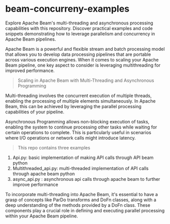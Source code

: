 # beam-concurreny-examples
Explore Apache Beam's multi-threading and asynchronous processing capabilities with this repository. Discover practical examples and code snippets demonstrating how to leverage parallelism and concurrency in Apache Beam pipelines. 

Apache Beam is a powerful and flexible stream and batch processing model that allows you to develop data processing pipelines that are portable across various execution engines. When it comes to scaling your Apache Beam pipeline, one key aspect to consider is leveraging multithreading for improved performance.

> Scaling in Apache Beam with Multi-Threading and Asynchronous Programming

Multi-threading involves the concurrent execution of multiple threads, enabling the processing of multiple elements simultaneously. In Apache Beam, this can be achieved by leveraging the parallel processing capabilities of your pipeline.

Asynchronous Programming allows non-blocking execution of tasks, enabling the system to continue processing other tasks while waiting for certain operations to complete. This is particularly useful in scenarios where I/O operations or network calls might introduce latency.

> This repo contains three examples
  1. Api.py:  basic implementation of making API calls through API beam python
  2. Multithreaded_api.py: multi-threaded implementation of API calls through apache beam python
  3. async_api.py : asynchronous api calls through apache beam to further improve performance

To incorporate multi-threading into Apache Beam, it's essential to have a grasp of concepts like ParDo transforms and DoFn classes, along with a deep understanding of the methods provided by a DoFn class. These components play a crucial role in defining and executing parallel processing within your Apache Beam pipeline.


